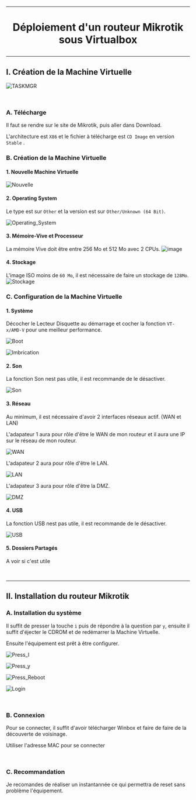---------------------------------------------------------------------------------------------------------------------------------------------
# <p align='center'>  Déploiement d'un routeur Mikrotik sous Virtualbox </p>

---------------------------------------------------------------------------------------------------------------------------------------------
## I. Création de la Machine Virtuelle

![TASKMGR](https://github.com/MarcJaffre/Mikrotik/assets/35907/f9f56858-27b7-4802-9c4a-72b377af39d3)

<br />

### A. Télécharge
Il faut se rendre sur le site de Mikrotik, puis aller dans Download.

L'architecture est `X86` et le fichier à télécharge est `CD Image` en version `Stable` .

### B. Création de la Machine Virtuelle
#### 1. Nouvelle Machine Virtuelle
![Nouvelle](https://github.com/MarcJaffre/Mikrotik/assets/35907/d5f29f74-f4f6-4a8e-be13-e155adb1551b)

#### 2. Operating System
Le type est sur `Other` et la version est sur `Other/Unknown (64 Bit)`.

![Operating_System](https://github.com/MarcJaffre/Mikrotik/assets/35907/9e334a36-74b5-444c-a81b-5d5281677496)

#### 3. Mémoire-Vive et Processeur
La mémoire Vive doit être entre 256 Mo et 512 Mo avec 2 CPUs.
![image](https://github.com/MarcJaffre/Mikrotik/assets/35907/55561b00-bebd-42d6-92af-42c931767b37)

#### 4. Stockage
L'image ISO moins de `60 Mo`, il est nécessaire de faire un stockage de `128Mo`.
![Stockage](https://github.com/MarcJaffre/Mikrotik/assets/35907/5768049e-b96d-4dae-a59b-cc3fc358f863)

### C. Configuration de la Machine Virtuelle
#### 1. Système
Décocher le Lecteur Disquette au démarrage et cocher la fonction `VT-x/AMD-V`  pour une meilleur performance.

![Boot](https://github.com/MarcJaffre/Mikrotik/assets/35907/3364e0c4-0914-4e04-89cd-fcf025157d1d)

![Imbrication](https://github.com/MarcJaffre/Mikrotik/assets/35907/de616445-dcce-400f-8c83-3fc5afa3757d)

#### 2. Son
La fonction Son nest pas utile, il est recommande de le désactiver.

![Son](https://github.com/MarcJaffre/Mikrotik/assets/35907/7b88cb4d-20be-4aca-a8b8-b47fa9ee487e)

#### 3. Réseau
Au minimum, il est nécessaire d'avoir 2 interfaces réseaux actif. (WAN et LAN)

L'adapateur 1 aura pour rôle d'être le WAN de mon routeur et il aura une IP sur le réseau de mon routeur.

![WAN](https://github.com/MarcJaffre/Mikrotik/assets/35907/d0e3bb18-acdf-4e15-8ead-6c5de0b7598d)

L'adapateur 2 aura pour rôle d'être le LAN.

![LAN](https://github.com/MarcJaffre/Mikrotik/assets/35907/efcc7b16-b7db-4cb3-890e-ea5e5a84133f)

L'adapateur 3 aura pour rôle d'être la DMZ.

![DMZ](https://github.com/MarcJaffre/Mikrotik/assets/35907/a2d8b3ae-0475-4f55-9188-a55e023f8e4a)


#### 4. USB
La fonction USB nest pas utile, il est recommande de le désactiver.

![USB](https://github.com/MarcJaffre/Mikrotik/assets/35907/59590ddb-5600-4bea-9a55-9ad07f81f5ba)

#### 5. Dossiers Partagés
A voir si c'est utile


<br />

---------------------------------------------------------------------------------------------------------------------------------------------
## II. Installation du routeur Mikrotik
### A. Installation du système
Il suffit de presser la touche `i` puis de répondre à la question par `y`, ensuite il suffit d'éjecter le CDROM et de redémarrer la Machine Virtuelle.

Ensuite l'équipement est prêt à être configurer.

![Press_I](https://github.com/MarcJaffre/Mikrotik/assets/35907/a22927cf-74cd-41fd-8509-2e73908213b0)

![Press_y](https://github.com/MarcJaffre/Mikrotik/assets/35907/db15058d-2c29-49fa-80f6-4cb2241c85d2)

![Press_Reboot](https://github.com/MarcJaffre/Mikrotik/assets/35907/bc350386-83e3-4c70-8a38-26c030c630e6)

![Login](https://github.com/MarcJaffre/Mikrotik/assets/35907/7837e6cd-53c6-489f-8856-ea023bcbb536)

<br />

### B. Connexion
Pour se connecter, il suffit d'avoir télécharger Winbox et faire de faire de la découverte de voisinage.

Utiliser l'adresse MAC pour se connecter

<br />

### C. Recommandation
Je recomandes de réaliser un instantannée ce qui permettra de reset sans problème l'équipement.
